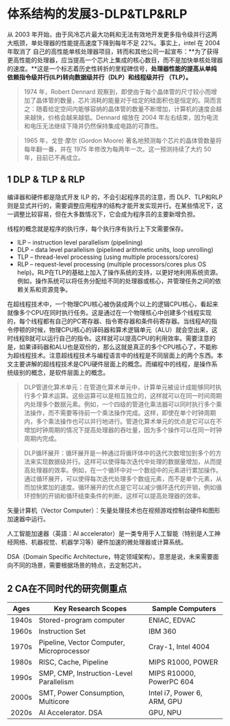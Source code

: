 ﻿# 体系结构的发展3-DLP&TLP&RLP

从 2003 年开始，由于风冷芯片最大功耗和无法有效地开发更多指令级并行这两大瓶颈，单处理器的性能提高速度下降到每年不足 22%。事实上，intel 在 2004年取消了 自己的高性能单核处理器项目，转而和其他公司一起宣布：**为了获得更高性能的处理器，应当提高一个芯片上集成的核心数目，而不是加快单核处理器的速度。**这是一个标志着历史性转折的里程碑信号，**处理器性能的提高从单纯依赖指令级并行(ILP)转向数据级并行（DLP）和线程级并行 （TLP）。**

>1974 年，Robert Dennard 观察到，即使由于每个晶体管的尺寸较小而增加了晶体管的数量，芯片消耗的能量对于给定的硅面积也是恒定的。简而言之：随着给定空间内能够容纳的晶体管的数量不断增加，计算机的速度会越来越快，价格会越来越低。Dennard 缩放在 2004 年左右结束，因为电流和电压无法继续下降并仍然保持集成电路的可靠性。

>1965 年，戈登·摩尔 (Gordon Moore) 著名地预测每个芯片的晶体管数量将每年翻一番，并在 1975 年修改为每两年一次。这一预测持续了大约 50 年，目前已不再成立。

## 1 DLP & TLP & RLP ##

编译器和硬件都是隐式开发 ILP 的，不会引起程序员的注意，而 DLP、TLP和RLP 则是显式并行的，需要调整应用程序的结构才能开发实现并行。在某些情况下，这一调整比较容易，但在大多数情况下，它会成为程序员的主要新增负担。

线程的概念就是程序的执行序，每个执行序有执行上下文需要保存。

* ILP – instruction level parallelism (pipelining)
* DLP – data level parallelism (pipelined arithmetic units, loop unrolling)
* TLP – thread-level processing (using multiple processors/cores)
* RLP – request-level processing (multiple processors/cores plus OS help)。RLP在TLP的基础上加入了操作系统的支持，以更好地利用系统资源。例如，操作系统可以将任务分配给不同的处理器或核心，并管理任务之间的依赖关系和资源竞争。

在超线程技术中，一个物理CPU核心被伪装成两个以上的逻辑CPU核心，看起来就像多个CPU在同时执行任务。这是通过在一个物理核心中创建多个线程实现的，每个线程都有自己的PC寄存器、指令寄存器和条件码寄存器。当线程A的指令停顿的时候，物理CPU核心的译码器和算术逻辑单元（ALU）就会空出来，这时线程B就可以运行自己的指令。这样就可以提高CPU的利用效率。需要注意的是，如果译码器和ALU也是双份的，那么这就是真正的多个CPU核心了，不能称为超线程技术。注意超线程技术与编程语言中的线程是不同层面上的两个东西。本文主要讲解的超线程技术是CPU硬件层面上的概念。而编程中的线程，是操作系统级别的概念，是软件层面上的概念。

> DLP管道化算术单元：在管道化算术单元中，计算单元被设计成能够同时执行多个算术运算。这些运算可以是相互独立的，这样就可以在同一时间周期内处理多个数据元素。例如，一个四级的管道化乘法器可以同时执行多个乘法操作，而不需要等待前一个乘法操作完成。这样，即使在单个时钟周期内，多个乘法操作也可以并行地进行。管道化算术单元的优点是它可以在不增加时钟周期的情况下提高处理器的吞吐量，因为多个操作可以在同一时钟周期内完成。

> DLP循环展开：循环展开是一种通过将循环体中的迭代次数增加到多个的方法来实现数据级并行。这样可以使得每次迭代中处理的数据量增加，从而提高处理器的效率。例如，在一个循环中对一个数组中的元素进行累加操作。通过循环展开，可以使得每次迭代处理多个数组元素，而不是单个元素，从而加快累加的速度。循环展开的优点是它可以减少循环迭代的开销，例如循环控制的开销和循环结束条件的判断。这样可以提高处理器的效率。

矢量计算机（Vector Computer）：矢量处理技术也在视频游戏控制台硬件和图形加速器中运行。

人工智能加速器（英語：AI accelerator）是一类专用于人工智能（特别是人工神经网络、机器视觉、机器学习等）硬件加速的微处理器或计算系统。

DSA（Domain Specific Architecture，特定领域架构）。意思是说，未来需要面向不同的场景，需要根据场景的特点，去定制芯片。

## 2 CA在不同时代的研究侧重点 ##

| Ages  | Key Research Scopes                       | Sample Computers            |
|-------|-------------------------------------------|-----------------------------|
| 1940s | Stored-program computer                   | ENIAC, EDVAC                |
| 1960s | Instruction Set                           | IBM 360                     |
| 1970s | Pipeline, Vector Computer, Microprocessor | Cray-1, Intel 4004          |
| 1980s | RISC, Cache, Pipeline                     | MIPS R1000, POWER           |
| 1990s | SMP, CMP, Instruction-Level Parallelism   | MIPS R10000, PowerPC 604    |
| 2000s | SMT, Power Consumption, Multicore         | Intel i7, Power 6, ARM, GPU |
| 2020s | AI Accelerator. DSA                       | GPU, NPU                    |

